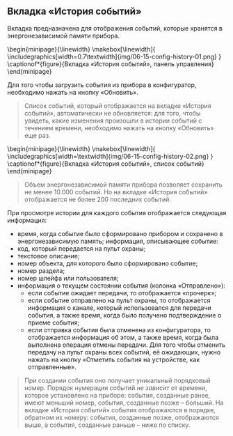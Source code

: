 ## Вкладка «История событий»

Вкладка предназначена для отображения событий, которые хранятся в энергонезависимой памяти прибора.

\begin{minipage}{\linewidth}
	\makebox[\linewidth]{
 		\includegraphics[width=0.7\textwidth]{img/06-15-config-history-01.png}
 	}
	\captionof*{figure}{Вкладка «История событий», панель управления}
\end{minipage}

Для того чтобы загрузить события из прибора в конфигуратор, необходимо нажать на кнопку «Обновить». 

> Список событий, который отображается на вкладке «История событий», автоматически не обновляется: для того, чтобы увидеть, какие изменения произошли в истории событий с течением времени, необходимо нажать на кнопку «Обновить» еще раз.

\begin{minipage}{\linewidth}
	\makebox[\linewidth]{
 		\includegraphics[width=\textwidth]{img/06-15-config-history-02.png}
 	}
	\captionof*{figure}{Вкладка «История событий», список событий}
\end{minipage}

> Объем энергонезависимой памяти прибора позволяет сохранить не менее 10.000 событий. Но на вкладке «История событий» отображается не более 200 последних событий. 

При просмотре истории для каждого события отображается следующая информация:

* время, когда событие было сформировано прибором и сохранено в энергонезависимую память;
информация, описывающее событие:
* код, который передается на пульт охраны;
* текстовое описание;
* номер объекта, для которого было сформировано событие;
* номер раздела;
* номер шлейфа или пользователя;
* информация о текущем состоянии события (колонка «Отправлено»):
	* если событие ожидает передачи, то отображается «прочерк»;
	* если событие отправлено на пульт охраны, то отображается информация о канале, который использовался для передачи события, а также время, когда было получено подтверждение о приеме события;
	* если отправка события была отменена из конфигуратора, то отображается информация об этом, а также время, когда была выполнена операция отмены передачи.
Для того чтобы отменить передачу на пульт охраны всех событий, её ожидающих, нужно нажать на кнопку «Отметить события на устройстве, как отправленные».

> При создании события оно получает уникальный порядковый номер. Порядок нумерации событий *не зависит* от времени, которое установлено на приборе: события, созданные ранее, имеют меньший номер, события, созданные позже – больший. На вкладке «История событий» события отображаются в порядке, обратном их номеру: события, созданные позже, отображаются выше, а события, созданные раньше – ниже по списку.
